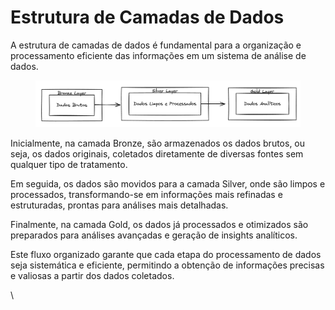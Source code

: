 # Estrutura de Camadas de Dados

A estrutura de camadas de dados é fundamental para a organização e processamento eficiente das informações em um sistema de análise de dados.&#x20;

<figure><img src="../.gitbook/assets/CleanShot 2024-05-30 at 16.08.42@2x.png" alt=""><figcaption></figcaption></figure>

Inicialmente, na camada Bronze, são armazenados os dados brutos, ou seja, os dados originais, coletados diretamente de diversas fontes sem qualquer tipo de tratamento.&#x20;

Em seguida, os dados são movidos para a camada Silver, onde são limpos e processados, transformando-se em informações mais refinadas e estruturadas, prontas para análises mais detalhadas.&#x20;

Finalmente, na camada Gold, os dados já processados e otimizados são preparados para análises avançadas e geração de insights analíticos.&#x20;

Este fluxo organizado garante que cada etapa do processamento de dados seja sistemática e eficiente, permitindo a obtenção de informações precisas e valiosas a partir dos dados coletados.

\
